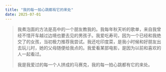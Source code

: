 ```yaml
---
title: "我的每一拍心跳都有它的来处"
date: 2025-07-01
---
```


> 我煮泡面的方法是高中的一个朋友教我的。我每年秋天听的歌单，来自我曾经不惜开车越过边境也要去见的男孩子。我爱吃寿司，因为一个已经和我绝交了的女孩，当初极力推荐我尝试。我还吃印度菜，是我小时候和好朋友出去玩儿时，她的父母随便给我点的。我爱看某部电影，是因为以前和喜欢的人一起看过。
>
> 我是我爱过的每一个人拼成的马赛克，我的每一拍心跳都有它的来处。